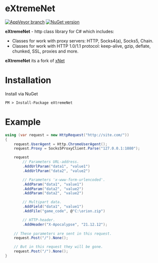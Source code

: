 # eXtremeNet

[![AppVeyor branch](https://img.shields.io/appveyor/ci/gruntjs/grunt/master.svg?maxAge=2592000)](https://ci.appveyor.com/project/extremecodetv/extremenet)
[![NuGet version](https://badge.fury.io/nu/eXtremeNet.svg)](https://badge.fury.io/nu/eXtremeNet)

**eXtremeNet** - http class library for C# which includes:
 * Classes for work with proxy servers: HTTP, Socks4(a), Socks5, Chain.
 * Classes for work with HTTP 1.0/1.1 protocol: keep-alive, gzip, deflate, chunked, SSL, proxies and more.

**eXtremeNet** its a fork of [xNet](https://github.com/X-rus/xNet)

# Installation
 
Install via NuGet
 
```
PM > Install-Package eXtremeNet
```
 
# Example
 
```csharp 
using (var request = new HttpRequest("http://site.com/"))
{
    request.UserAgent = Http.ChromeUserAgent();
    request.Proxy = Socks5ProxyClient.Parse("127.0.0.1:1080");

    request
        // Parameters URL-address.
        .AddUrlParam("data1", "value1")
        .AddUrlParam("data2", "value2")

        // Parameters 'x-www-form-urlencoded'.
        .AddParam("data1", "value1")
        .AddParam("data2", "value2")
        .AddParam("data2", "value2")

        // Multipart data.
        .AddField("data1", "value1")
        .AddFile("game_code", @"C:\orion.zip")

        // HTTP-header.
        .AddHeader("X-Apocalypse", "21.12.12");
        
    // These parameters are sent in this request.
    request.Post("/").None();

    // But in this request they will be gone.
    request.Post("/").None();
}
```
